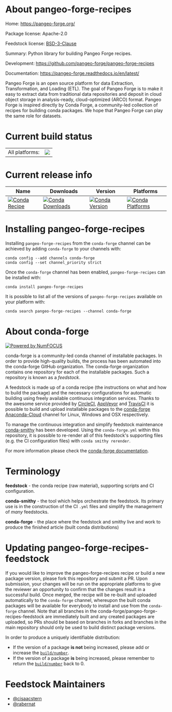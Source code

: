 About pangeo-forge-recipes
==========================

Home: https://pangeo-forge.org/

Package license: Apache-2.0

Feedstock license: [BSD-3-Clause](https://github.com/conda-forge/pangeo-forge-recipes-feedstock/blob/master/LICENSE.txt)

Summary: Python library for building Pangeo Forge recipes.

Development: https://github.com/pangeo-forge/pangeo-forge-recipes

Documentation: https://pangeo-forge.readthedocs.io/en/latest/

Pangeo Forge is an open source platform for data Extraction, Transformation,
and Loading (ETL). The goal of Pangeo Forge is to make it easy to extract data
from traditional data repositories and deposit in cloud object storage in
analysis-ready, cloud-optimized (ARCO) format. Pangeo Forge is inspired directly
by Conda Forge, a community-led collection of recipes for building conda packages.
We hope that Pangeo Forge can play the same role for datasets.


Current build status
====================


<table><tr><td>All platforms:</td>
    <td>
      <a href="https://dev.azure.com/conda-forge/feedstock-builds/_build/latest?definitionId=15546&branchName=master">
        <img src="https://dev.azure.com/conda-forge/feedstock-builds/_apis/build/status/pangeo-forge-recipes-feedstock?branchName=master">
      </a>
    </td>
  </tr>
</table>

Current release info
====================

| Name | Downloads | Version | Platforms |
| --- | --- | --- | --- |
| [![Conda Recipe](https://img.shields.io/badge/recipe-pangeo--forge--recipes-green.svg)](https://anaconda.org/conda-forge/pangeo-forge-recipes) | [![Conda Downloads](https://img.shields.io/conda/dn/conda-forge/pangeo-forge-recipes.svg)](https://anaconda.org/conda-forge/pangeo-forge-recipes) | [![Conda Version](https://img.shields.io/conda/vn/conda-forge/pangeo-forge-recipes.svg)](https://anaconda.org/conda-forge/pangeo-forge-recipes) | [![Conda Platforms](https://img.shields.io/conda/pn/conda-forge/pangeo-forge-recipes.svg)](https://anaconda.org/conda-forge/pangeo-forge-recipes) |

Installing pangeo-forge-recipes
===============================

Installing `pangeo-forge-recipes` from the `conda-forge` channel can be achieved by adding `conda-forge` to your channels with:

```
conda config --add channels conda-forge
conda config --set channel_priority strict
```

Once the `conda-forge` channel has been enabled, `pangeo-forge-recipes` can be installed with:

```
conda install pangeo-forge-recipes
```

It is possible to list all of the versions of `pangeo-forge-recipes` available on your platform with:

```
conda search pangeo-forge-recipes --channel conda-forge
```


About conda-forge
=================

[![Powered by
NumFOCUS](https://img.shields.io/badge/powered%20by-NumFOCUS-orange.svg?style=flat&colorA=E1523D&colorB=007D8A)](https://numfocus.org)

conda-forge is a community-led conda channel of installable packages.
In order to provide high-quality builds, the process has been automated into the
conda-forge GitHub organization. The conda-forge organization contains one repository
for each of the installable packages. Such a repository is known as a *feedstock*.

A feedstock is made up of a conda recipe (the instructions on what and how to build
the package) and the necessary configurations for automatic building using freely
available continuous integration services. Thanks to the awesome service provided by
[CircleCI](https://circleci.com/), [AppVeyor](https://www.appveyor.com/)
and [TravisCI](https://travis-ci.com/) it is possible to build and upload installable
packages to the [conda-forge](https://anaconda.org/conda-forge)
[Anaconda-Cloud](https://anaconda.org/) channel for Linux, Windows and OSX respectively.

To manage the continuous integration and simplify feedstock maintenance
[conda-smithy](https://github.com/conda-forge/conda-smithy) has been developed.
Using the ``conda-forge.yml`` within this repository, it is possible to re-render all of
this feedstock's supporting files (e.g. the CI configuration files) with ``conda smithy rerender``.

For more information please check the [conda-forge documentation](https://conda-forge.org/docs/).

Terminology
===========

**feedstock** - the conda recipe (raw material), supporting scripts and CI configuration.

**conda-smithy** - the tool which helps orchestrate the feedstock.
                   Its primary use is in the construction of the CI ``.yml`` files
                   and simplify the management of *many* feedstocks.

**conda-forge** - the place where the feedstock and smithy live and work to
                  produce the finished article (built conda distributions)


Updating pangeo-forge-recipes-feedstock
=======================================

If you would like to improve the pangeo-forge-recipes recipe or build a new
package version, please fork this repository and submit a PR. Upon submission,
your changes will be run on the appropriate platforms to give the reviewer an
opportunity to confirm that the changes result in a successful build. Once
merged, the recipe will be re-built and uploaded automatically to the
`conda-forge` channel, whereupon the built conda packages will be available for
everybody to install and use from the `conda-forge` channel.
Note that all branches in the conda-forge/pangeo-forge-recipes-feedstock are
immediately built and any created packages are uploaded, so PRs should be based
on branches in forks and branches in the main repository should only be used to
build distinct package versions.

In order to produce a uniquely identifiable distribution:
 * If the version of a package **is not** being increased, please add or increase
   the [``build/number``](https://docs.conda.io/projects/conda-build/en/latest/resources/define-metadata.html#build-number-and-string).
 * If the version of a package **is** being increased, please remember to return
   the [``build/number``](https://docs.conda.io/projects/conda-build/en/latest/resources/define-metadata.html#build-number-and-string)
   back to 0.

Feedstock Maintainers
=====================

* [@cisaacstern](https://github.com/cisaacstern/)
* [@rabernat](https://github.com/rabernat/)

